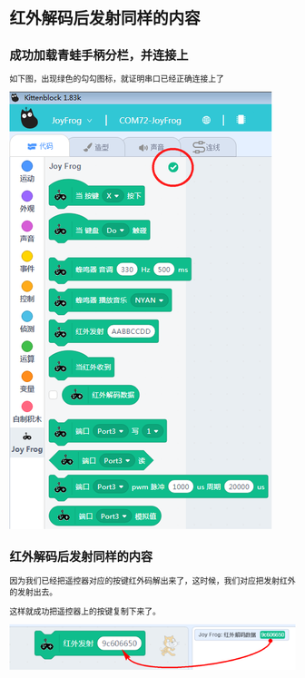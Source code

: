 # 红外解码后发射同样的内容

## 成功加载青蛙手柄分栏，并连接上

如下图，出现绿色的勾勾图标，就证明串口已经正确连接上了

![](./images/c03_01.png)


## 红外解码后发射同样的内容

因为我们已经把遥控器对应的按键红外码解出来了，这时候，我们对应把发射红外的发射出去。

这样就成功把遥控器上的按键复制下来了。

![](./images/c03_28.png)

